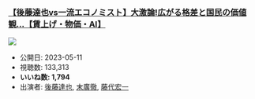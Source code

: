 ### [【後藤達也vs一流エコノミスト】大激論!広がる格差と国民の価値観…【賃上げ・物価・AI】](https://www.youtube.com/watch?v=BBSaH4syMuc)
[![](https://img.youtube.com/vi/BBSaH4syMuc/sddefault.jpg)](https://www.youtube.com/watch?v=BBSaH4syMuc)
-   公開日: 2023-05-11
-   視聴数: 133,313
-   **いいね数: 1,794**
-   出演者: [後藤達也](/rehacq_fan/people/後藤達也 "wikilink"), [末廣徹](/rehacq_fan/people/末廣徹 "wikilink"), [藤代宏一](/rehacq_fan/people/藤代宏一 "wikilink")
